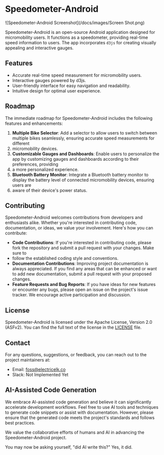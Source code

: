 # Speedometer-Android

<!-- ![Speedometer-Android Logo](logo.png) -->
![Speedometer-Android Screenshot](/docs/images/Screen Shot.png)

Speedometer-Android is an open-source Android application designed for micromobility users. It functions as a speedometer, providing real-time speed 
information to users. The app incorporates `d3js` for creating visually appealing and interactive gauges.

## Features

- Accurate real-time speed measurement for micromobility users.
- Interactive gauges powered by d3js.
- User-friendly interface for easy navigation and readability.
- Intuitive design for optimal user experience.

## Roadmap

The immediate roadmap for Speedometer-Android includes the following features and enhancements:

1. **Multiple Bike Selector**: Add a selector to allow users to switch between multiple bikes seamlessly, ensuring accurate speed measurements for different 
2. micromobility devices.
3. **Customizable Gauges and Dashboards**: Enable users to personalize the app by customizing gauges and dashboards according to their preferences, providing
4.  a more personalized experience.
5. **Bluetooth Battery Monitor**: Integrate a Bluetooth battery monitor to display the battery level of connected micromobility devices, ensuring users are 
6. aware of their device's power status.

## Contributing

Speedometer-Android welcomes contributions from developers and enthusiasts alike. Whether you're interested in contributing code, documentation, or ideas, we 
value your involvement. Here's how you can contribute:

- **Code Contributions**: If you're interested in contributing code, please fork the repository and submit a pull request with your changes. Make sure to 
- follow the established coding style and conventions.
- **Documentation Contributions**: Improving project documentation is always appreciated. If you find any areas that can be enhanced or want to add new documentation, submit a pull request with your proposed changes.
- **Feature Requests and Bug Reports**: If you have ideas for new features or encounter any bugs, please open an issue on the project's issue tracker. We encourage active participation and discussion.

## License

Speedometer-Android is licensed under the Apache License, Version 2.0 (ASFv2). You can find the full text of the license in the [LICENSE](LICENSE) file.

## Contact

For any questions, suggestions, or feedback, you can reach out to the project maintainers at:

- Email: foss@electricelk.co
- Slack: Not Implemented Yet

## AI-Assisted Code Generation

We embrace AI-assisted code generation and believe it can significantly accelerate development workflows. Feel free to use AI tools and techniques to generate 
code snippets or assist with documentation. However, please ensure that the generated code meets the project's standards and follows best practices.

We value the collaborative efforts of humans and AI in advancing the Speedometer-Android project.

You may now be asking yourself, "did AI write this?" Yes, it did. 
